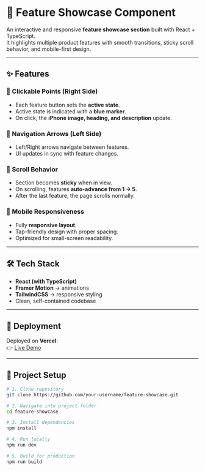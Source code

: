# 📱 Feature Showcase Component

An interactive and responsive **feature showcase section** built with React + TypeScript.  
It highlights multiple product features with smooth transitions, sticky scroll behavior, and mobile-first design.

---

## ✨ Features

### 🔹 Clickable Points (Right Side)
- Each feature button sets the **active state**.
- Active state is indicated with a **blue marker**.
- On click, the **iPhone image, heading, and description** update.

### 🔹 Navigation Arrows (Left Side)
- Left/Right arrows navigate between features.
- UI updates in sync with feature changes.

### 🔹 Scroll Behavior
- Section becomes **sticky** when in view.
- On scrolling, features **auto-advance from 1 → 5**.
- After the last feature, the page scrolls normally.

### 🔹 Mobile Responsiveness
- Fully **responsive layout**.
- Tap-friendly design with proper spacing.
- Optimized for small-screen readability.

---

## 🛠️ Tech Stack
- **React (with TypeScript)**
- **Framer Motion** → animations
- **TailwindCSS** → responsive styling
- Clean, self-contained codebase

---

## 🚀 Deployment
Deployed on **Vercel**:  
👉 [Live Demo](https://showcase-ui-seven.vercel.app/)

---

## 📂 Project Setup

```bash
# 1. Clone repository
git clone https://github.com/your-username/feature-showcase.git

# 2. Navigate into project folder
cd feature-showcase

# 3. Install dependencies
npm install

# 4. Run locally
npm run dev

# 5. Build for production
npm run build
